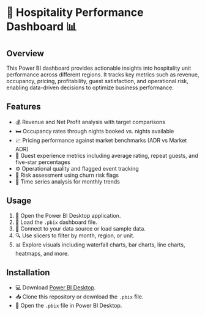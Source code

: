 
# 🏨 Hospitality Performance Dashboard 📊

## Overview
This Power BI dashboard provides actionable insights into hospitality unit performance across different regions. It tracks key metrics such as revenue, occupancy, pricing, profitability, guest satisfaction, and operational risk, enabling data-driven decisions to optimize business performance.

## Features
- 💰 Revenue and Net Profit analysis with target comparisons
- 🛏️ Occupancy rates through nights booked vs. nights available
- 📈 Pricing performance against market benchmarks (ADR vs Market ADR)
- 🌟 Guest experience metrics including average rating, repeat guests, and five-star percentages
- ⚙️ Operational quality and flagged event tracking
- 🚩 Risk assessment using churn risk flags
- 📅 Time series analysis for monthly trends

## Usage
1. 🔄 Open the Power BI Desktop application.
2. 📂 Load the `.pbix` dashboard file.
3. 🔌 Connect to your data source or load sample data.
4. 🔍 Use slicers to filter by month, region, or unit.
5. 📊 Explore visuals including waterfall charts, bar charts, line charts, heatmaps, and more.

## Installation
- 💻 Download [Power BI Desktop](https://powerbi.microsoft.com/desktop/).
- 📥 Clone this repository or download the `.pbix` file.
- 🚀 Open the `.pbix` file in Power BI Desktop.
